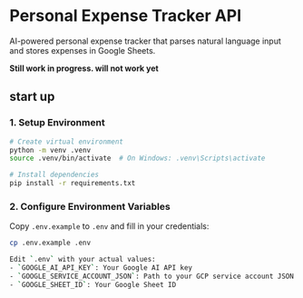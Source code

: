 # Personal Expense Tracker API

AI-powered personal expense tracker that parses natural language input and stores expenses in Google Sheets.

__Still work in progress. will not work yet__

## start up

### 1. Setup Environment

```bash
# Create virtual environment
python -m venv .venv
source .venv/bin/activate  # On Windows: .venv\Scripts\activate

# Install dependencies
pip install -r requirements.txt
```

### 2. Configure Environment Variables

Copy `.env.example` to `.env` and fill in your credentials:

```bash
cp .env.example .env

Edit `.env` with your actual values:
- `GOOGLE_AI_API_KEY`: Your Google AI API key
- `GOOGLE_SERVICE_ACCOUNT_JSON`: Path to your GCP service account JSON file
- `GOOGLE_SHEET_ID`: Your Google Sheet ID

